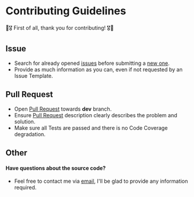 # Contributing Guidelines

:confetti_ball::medal_military: First of all, thank you for contributing! :medal_military::confetti_ball:

## Issue

- Search for already opened [issues](https://github.com/anton-yurchenko/version-bump/issues) before submitting a [new one](https://github.com/anton-yurchenko/version-bump/issues/new/choose).
- Provide as much information as you can, even if not requested by an Issue Template.

## Pull Request

- Open [Pull Request](https://github.com/anton-yurchenko/version-bump/pulls) towards **dev** branch.
- Ensure [Pull Request](https://github.com/anton-yurchenko/version-bump/pulls) description clearly describes the problem and solution.
- Make sure all Tests are passed and there is no Code Coverage degradation.

## Other
#### Have questions about the source code?

- Feel free to contact me via [email](mailto:anton.doar+version-bump@gmail.com), I'll be glad to provide any information required.
